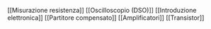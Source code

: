 
[[Misurazione resistenza]]
[[Oscilloscopio (DSO)]]
[[Introduzione elettronica]]
[[Partitore compensato]]
[[Amplificatori]]
[[Transistor]]

